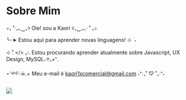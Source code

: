 # Sobre Mim

⊹₊ ˚‧︵‿₊୨ Oie! sou a Kaori ୧₊‿︵‧ ˚ ₊⊹

╰┈➤ Estou aqui para aprender novas linguagens! ⊹ ࣪ ˖

⊹ ̊. </> ｡ᵎ. Estou procurando aprender atualmente sobre Javascript, UX Design, MySQL˖♱₊⭒⁺.

⋆༺𓆩☠︎︎.+ Meu e-mail é kaori1xcomercial@gmail.com ˖⁺‧₊˚ ♡ ˚₊‧⁺˖

<img src="https://raw.githubusercontent.com/Kaori1x/foto/refs/heads/main/Banner%20do%20YouTube%20Formas%20e%20Widgets%20Preto%20Branco.png"/>

